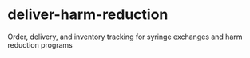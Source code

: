 # deliver-harm-reduction
Order, delivery, and inventory tracking for syringe exchanges and harm reduction programs
